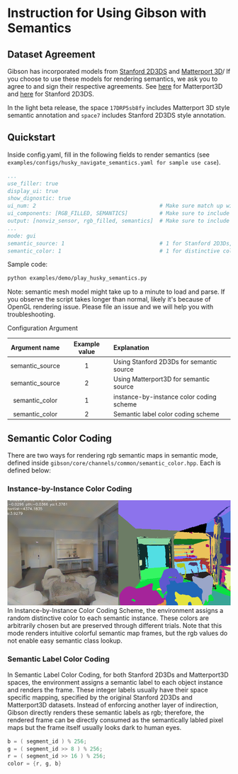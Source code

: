 Instruction for Using Gibson with Semantics
==========================

## Dataset Agreement
Gibson has incorporated models from [Stanford 2D3DS](http://buildingparser.stanford.edu/) and [Matterport 3D](https://niessner.github.io/Matterport/)/ If you choose to use these models for rendering semantics, we ask you to agree to and sign their respective agreements. See [here](https://niessner.github.io/Matterport/) for Matterport3D and [here](https://github.com/alexsax/2D-3D-Semantics) for Stanford 2D3DS.

In the light beta release, the space `17DRP5sb8fy` includes Matterport 3D style semantic annotation and `space7` includes Stanford 2D3DS style annotation. 

## Quickstart

Inside config.yaml, fill in the following fields to render semantics (see `examples/configs/husky_navigate_semantics.yaml for sample use case`).

```yaml
...
use_filler: true
display_ui: true
show_dignostic: true
ui_num: 2                                       # Make sure match up with len(ui_components)
ui_components: [RGB_FILLED, SEMANTICS]          # Make sure to include SEMANTICS
output: [nonviz_sensor, rgb_filled, semantics]  # Make sure to include semantics
...
mode: gui
semantic_source: 1                              # 1 for Stanford 2D3Ds, 2 for MP3D 
semantic_color: 1                               # 1 for distinctive color, 2 for label index rgb code
```

Sample code:
```bash
python examples/demo/play_husky_semantics.py
```
Note: semantic mesh model might take up to a minute to load and parse. If you observe the script takes longer than normal, likely it's because of OpenGL rendering issue. Please file an issue and we will help you with troubleshooting.

Configuration Argument

| Argument name        | Example value           | Explanation  |
|:-------------:|:-------------:| :-----|
| semantic_source      | 1 | Using Stanford 2D3Ds for semantic source |
| semantic_source      | 2 | Using Matterport3D for semantic source |
| semantic_color       | 1 | instance-by-instance color coding scheme | 
| semantic_color       | 2 | Semantic label color coding scheme |

## Semantic Color Coding
There are two ways for rendering rgb semantic maps in semantic mode, defined inside `gibson/core/channels/common/semantic_color.hpp`. Each is defined below:

###  Instance-by-Instance Color Coding
<img src=../../misc/semantics.png width="600">
In Instance-by-Instance Color Coding Scheme, the environment assigns a random distinctive color to each semantic instance. These colors are arbitrarily chosen but are preserved through different trials. Note that this mode renders intuitive colorful semantic map frames, but the rgb values do not enable easy semantic class lookup.

###  Semantic Label Color Coding
In Semantic Label Color Coding, for both Stanford 2D3Ds and Matterport3D spaces, the environment assigns a semantic label to each object instance and renders the frame. These integer labels usually have their space specific mapping, specified by the original Stanford 2D3Ds and Matterport3D datasets. Instead of enforcing another layer of indirection, Gibson directly renders these semantic labels as rgb; therefore, the rendered frame can be directly consumed as the semantically labled pixel maps but the frame itself usually looks dark to human eyes. 

``` cpp
b = ( segment_id ) % 256;
g = ( segment_id >> 8 ) % 256;
r = ( segment_id >> 16 ) % 256;
color = {r, g, b}
```
